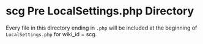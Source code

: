 # scg Pre LocalSettings.php Directory

Every file in this directory ending in `.php` will be included at the beginning of `LocalSettings.php` for wiki_id = scg.
